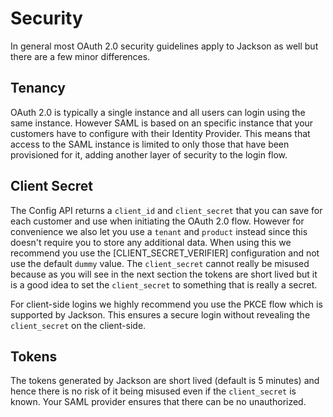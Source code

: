 # Security

In general most OAuth 2.0 security guidelines apply to Jackson as well but there are a few minor differences.

## Tenancy

OAuth 2.0 is typically a single instance and all users can login using the same instance. However SAML is based on an specific instance that your customers have to configure with their Identity Provider. This means that access to the SAML instance is limited to only those that have been provisioned for it, adding another layer of security to the login flow.

## Client Secret

The Config API returns a `client_id` and `client_secret` that you can save for each customer and use when initiating the OAuth 2.0 flow. However for convenience we also let you use a `tenant` and `product` instead since this doesn't require you to store any additional data. When using this we recommend you use the [CLIENT_SECRET_VERIFIER] configuration and not use the default `dummy` value. The `client_secret` cannot really be misused because as you will see in the next section the tokens are short lived but it is a good idea to set the `client_secret` to something that is really a secret.

For client-side logins we highly recommend you use the PKCE flow which is supported by Jackson. This ensures a secure login without revealing the `client_secret` on the client-side.

## Tokens

The tokens generated by Jackson are short lived (default is 5 minutes) and hence there is no risk of it being misused even if the `client_secret` is known. Your SAML provider ensures that there can be no unauthorized.
